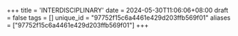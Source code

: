 +++
title = 'INTERDISCIPLINARY'
date = 2024-05-30T11:06:06+08:00
draft = false
tags = []
unique_id = "97752f15c6a4461e429d203ffb569f01"
aliases = ["97752f15c6a4461e429d203ffb569f01"]
+++
